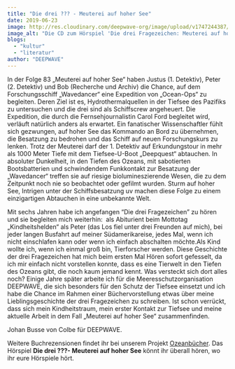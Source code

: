 ```yaml
---
title: "Die drei ??? - Meuterei auf hoher See"
date: 2019-06-23
image: http://res.cloudinary.com/deepwave-org/image/upload/v1747244387/deepwave.org/Drei_Frage_Meuterei.jpg
image_alt: "Die CD zum Hörspiel 'Die drei Fragezeichen: Meuterei auf hoher See', ein Smartphone auf dem die Folge läuft und Kopfhörer"
blogs: 
  - "kultur"
  - "literatur"
author: "DEEPWAVE"
---
```


In der Folge 83 „Meuterei auf hoher See“ haben Justus (1. Detektiv), Peter (2. Detektiv) und Bob (Recherche und Archiv) die Chance, auf dem Forschungsschiff „Wavedancer“ eine Expedition von „Ocean-Ops“ zu begleiten. Deren Ziel ist es, Hydrothermalquellen in der Tiefsee des Pazifiks zu untersuchen und die drei sind als Schiffscrew angeheuert. Die Expedition, die durch die Fernsehjournalistin Carol Ford begleitet wird, verläuft natürlich anders als erwartet. Ein fanatischer Wissenschaftler fühlt sich gezwungen, auf hoher See das Kommando an Bord zu übernehmen, die Besatzung zu bedrohen und das Schiff auf neuen Forschungskurs zu lenken. Trotz der Meuterei darf der 1. Detektiv auf Erkundungstour in mehr als 1000 Meter Tiefe mit dem Tiefsee-U-Boot „Deepquest“ abtauchen. In absoluter Dunkelheit, in den Tiefen des Ozeans, mit sabotierten Bootsbatterien und schwindendem Funkkontakt zur Besatzung der „Wavedancer“ treffen sie auf riesige biolumineszierende Wesen, die zu dem Zeitpunkt noch nie so beobachtet oder gefilmt wurden. Sturm auf hoher See, Intrigen unter der Schiffsbesatzung uv machen diese Folge zu einem einzigartigen Abtauchen in eine unbekannte Welt.

Mit sechs Jahren habe ich angefangen “Die drei Fragezeichen” zu hören und sie begleiten mich weiterhin:  als Abiturient beim Mottotag „Kindheitshelden“ als Peter (das Los fiel unter drei Freunden auf mich), bei jeder langen Busfahrt auf meiner Südamerikareise, jedes Mal, wenn ich nicht einschlafen kann oder wenn ich einfach abschalten möchte.Als Kind wollte ich, wenn ich einmal groß bin, Tierforscher werden. Diese Geschichte der drei Fragezeichen hat mich beim ersten Mal Hören sofort gefesselt, da ich mir einfach nicht vorstellen konnte, dass es eine Tierwelt in den Tiefen des Ozeans gibt, die noch kaum jemand kennt. Was versteckt sich dort alles noch? Einige Jahre später arbeite ich für die Meeresschutzorganisation DEEPWAVE, die sich besonders für den Schutz der Tiefsee einsetzt und ich habe die Chance im Rahmen einer Büchervorstellung etwas über meine Lieblingsgeschichte der drei Fragezeichen zu schreiben. Ist schon verrückt, dass sich mein Kindheitstraum, mein erster Kontakt zur Tiefsee und meine aktuelle Arbeit in dem Fall „Meuterei auf hoher See“ zusammenfinden.

Johan Busse von Colbe für DEEPWAVE.

Weitere Buchrezensionen findet ihr bei unserem Projekt [Ozeanbücher](http://www.deepwave.org/ozeanbuecher/). Das Hörspiel **Die drei ???- Meuterei auf hoher See** könnt ihr überall hören, wo ihr eure Hörspiele hört.
